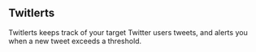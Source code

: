 ## Twitlerts

Twitlerts keeps track of your target Twitter users tweets, and alerts you when a   new tweet exceeds a threshold. 
